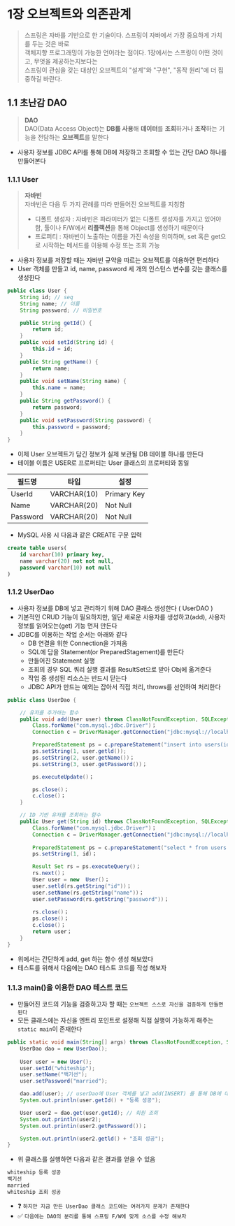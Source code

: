# 1장 오브젝트와 의존관계

> 스프링은 자바를 기반으로 한 기술이다. 스프링이 자바에서 가장 중요하게 가치를 두는 것은 바로  
> 객체지향 프로그래밍이 가능한 언어라는 점이다. 1장에서는 스프링이 어떤 것이고, 무엇을 제공하는지보다는  
> 스프링이 관심을 갖는 대상인 오브젝트의 "설계"와 "구현", "동작 원리"에 더 집중하길 바란다.

## 1.1 초난감 DAO

> **DAO**  
> DAO(Data Access Object)는 **DB를 사용**해 **데이터**를 **조회**하거나 **조작**하는 기능을 전담하는 **오브젝트**를 말한다

- 사용자 정보를 JDBC API를 통해 DB에 저장하고 조회할 수 있는 간단 DAO 하나를 만들어본다

### 1.1.1 User

> **자바빈**  
> 자바빈은 다음 두 가지 관례를 따라 만들어진 오브젝트를 지칭함  
> - 디폴트 생성자 : 자바빈은 파라미터가 없는 디폴트 생성자를 가지고 있어야 함, 툴이나 F/W에서 **리플랙션**을 통해 Object를 생성하기 때문이다  
> - 프로퍼티 : 자바빈이 노출하는 이름을 가진 속성을 의미하며, set 혹은 get으로 시작하는 메서드를 이용해 수정 또는 조회 가능

- 사용자 정보를 저장할 때는 자바빈 규약을 따르는 오브젝트를 이용하면 편리하다
- User 객체를 만들고 id, name, password 세 개의 인스턴스 변수를 갖는 클래스를 생성한다

```java
public class User {
    String id; // seq
    String name; // 이름
    String password; // 비밀번호

    public String getId() { 
        return id;
    }
    public void setId(String id) {
        this.id = id;
    }
    public String getName() {
        return name;
    }
    public void setName(String name) {
        this.name = name;
    }
    public String getPassword() {
        return password;
    }
    public void setPassword(String password) {
        this.password = password;
    }
}
```

- 이제 User 오브젝트가 담긴 정보가 실제 보관될 DB 테이블 하나를 만든다
- 테이블 이름은 USER로 프로퍼티는 User 클래스의 프로퍼티와 동일

| 필드명 | 타입 | 설정 |
|------|------|------|
| UserId | VARCHAR(10) | Primary Key |
| Name | VARCHAR(20) | Not Null |
| Password | VARCHAR(20) | Not Null |

- MySQL 사용 시 다음과 같은 CREATE 구문 입력

```sql
create table users(
    id varchar(10) primary key,
    name varchar(20) not not null,
    password varchar(10) not null
)
```

### 1.1.2 UserDao

- 사용자 정보를 DB에 넣고 관리하기 위해 DAO 클래스 생성한다 ( UserDAO )
- 기본적인 CRUD 기능이 필요하지만, 일단 새로운 사용자를 생성하고(add), 사용자 정보를 읽어오는(get) 기능 먼저 만든다
- JDBC를 이용하는 작업 순서는 아래와 같다
  - DB 연결을 위한 Connection을 가져옴
  - SQL에 담을 Statement(or PreparedStagement)를 만든다
  - 만들어진 Statement 실행
  - 조회의 경우 SQL 쿼리 실행 결과를 ResultSet으로 받아 Obj에 옮겨준다
  - 작업 중 생성된 리소스는 반드시 닫는다
  - JDBC API가 만드는 예외는 잡아서 직접 처리, throws를 선언하여 처리한다 

```java
public class UserDao {

    // 유저를 추가하는 함수
    public void add(User user) throws ClassNotFoundException, SQLException { 
        Class.forName("com.mysql.jdbc.Driver")；
        Connection c = DriverManager.getConnection("jdbc:mysql://localhost/springbook", "spring", "book")；

        PreparedStatement ps = c.prepareStatement("insert into users(id, name, password) values(?, ?, ?)")；
        ps.setString(1, user.getld());
        ps.setString(2, user.getName())；
        ps.setString(3, user.getPassword())；

        ps.executeUpdate()；

        ps.close()；
        c.close()；
    }

    // ID 기반 유저를 조회하는 함수
    public User get(String id) throws ClassNotFoundException, SQLException {
        Class.forName("com.mysql.jdbc.Driver")；
        Connection c = DriverManager.getConnection("jdbc:mysql://localhost/springbook", "spring", "book")；
        
        PreparedStatement ps = c.prepareStatement("select * from users where id = ?")；
        ps.setString(1, id)；

        Result Set rs = ps.executeQuery()； 
        rs.next()；
        User user = new  User()；
        user.setld(rs.getString("id"))；
        user.setName(rs.getString("name"))；
        user.setPassword(rs.getString("password"))；
        
        rs.close()；
        ps.close()；
        c.close()；
        return user；
    }
}
```

- 위에서는 간단하게 add, get 하는 함수 생성 해보았다
- 테스트를 위해서 다음에는 DAO 테스트 코드를 작성 해보자

### 1.1.3 main()을 이용한 DAO 테스트 코드

- 만들어진 코드의 기능을 검증하고자 할 때는 `오브젝트 스스로 자신을 검증하게 만들면 된다`
- 모든 클래스에는 자신을 엔트리 포인트로 설정해 직접 실행이 가능하게 해주는 `static main`이 존재한다

```java
public static void main(String[] args) throws ClassNotFoundException, SQLException {
    UserDao dao = new UserDao();
    
    User user = new User();
    user.setId("whiteship");
    user.setName("백기선");
    user.setPassword("married");

    dao.add(user); // userDao에 User 객체를 넣고 add(INSERT) 를 통해 DB에 데이터 저장
    System.out.println(user.getId() + "등록 성공");

    User user2 = dao.get(user.getId); // 회원 조회
    System.out.println(user2);
    System.out.printin(user2.getPassword())； 

    System.out.println(user2.getld() + "조회 성공");
}
```

- 위 클래스를 실행하면 다음과 같은 결과를 얻을 수 있음

```java
whiteship 등록 성공 
백기선
married
whiteship 조회 성공
```

- ❓ `하지만 지금 만든 UserDao 클래스 코드에는 여러가지 문제가 존재한다`
- ✅ `다음에는 DAO의 분리를 통해 스프링 F/W에 맞게 소스를 수정 해보자`